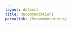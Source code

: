 ```yaml
---
layout: default
title: Recommendations
permalink: /Recommendations/
---
```


<style>
  body {
    background: url('https://bing.gifposter.com/bingImages/NingalooShark_EN-US2673625094_uhd.jpg') no-repeat center center fixed;
    background-size: cover;
  }
</style>
